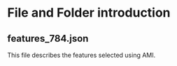 # File and Folder introduction

## features_784.json
This file describes the features selected using AMI.